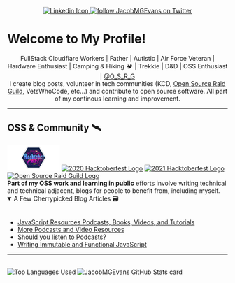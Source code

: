 <p align="center">
<a href="https://www.linkedin.com/in/jacob-m-g-evans/"><img alt="Linkedin Icon" src="https://www.freepnglogos.com/uploads/linkedin-blue-style-logo-png-0.png" height="20">
</a>
<a href="https://twitter.com/JacobMGEvans?ref_src=twsrc%5Etfw" class="twitter-follow-button">
<img src="https://img.shields.io/twitter/follow/JacobMGEvans?style=social" alt="follow JacobMGEvans on Twitter"/>
</a>
</p>

<h1 class="text-3xl font-bold underline"> Welcome to My Profile! </h1>

<center>
FullStack Cloudflare Workers | Father | Autistic | Air Force Veteran | Hardware Enthusiast | Camping & Hiking 🏕️ | Trekkie | D&D | OSS Enthusiast | 
<a href="https://twitter.com/O_S_R_G">@O_S_R_G</a>
 <br />
 I create blog posts, volunteer in tech communities (KCD, <a href="https://discord.gg/urQuPURusm">Open Source Raid Guild</a>, VetsWhoCode, etc...) and contribute to open source software. All part of my continous learning and improvement.
</center>

<hr/>

<h2> OSS & Community 🛰️</h2>
<span>
<a href="https://dev.to/jacobmgevans"><img src="https://github.com/JacobMGEvans/JacobMGEvans/raw/main/assets/hacktoberfest.png"  alt="2019 Hacktoberfest Logo" height="60"/></a> 
<a href="https://dev.to/jacobmgevans" ><img src="https://res.cloudinary.com/practicaldev/image/fetch/s--Lojm4XAD--/c_imagga_scale,f_auto,fl_progressive,h_900,q_auto,w_1600/https://dev-to-uploads.s3.amazonaws.com/i/9g2loqfoe84qeh8qqpa4.png" alt="2020 Hacktoberfest Logo" height="60"/></a>
<a href="https://dev.to/jacobmgevans"><img src="https://res.cloudinary.com/practicaldev/image/fetch/s--S16JKqF1--/c_imagga_scale,f_auto,fl_progressive,h_420,q_auto,w_1000/https://dev-to-uploads.s3.amazonaws.com/uploads/articles/usrb72jmn6idi0121np5.png" alt="2021 Hacktoberfest Logo" height="60"/></a>
<a href="https://osrg.t3.gg"> <img src="https://osrg.t3.gg/assets/logo-full.svg" alt="Open Source Raid Guild Logo" height="60"/> </a> 
</span>
<br />
<b>Part of my OSS work and learning in public</b> efforts involve writing technical and technical adjacent, blogs for people to benefit from, including myself.

<details open>
<summary>A Few Cherrypicked Blog Articles 🗃️ </summary>
<br />

- <a href="https://dev.to/jacobmgevans/javascript-resources-podcasts-books-videos-and-tutorials-4a6e">JavaScript Resources Podcasts, Books, Videos, and Tutorials</a>
  <br />
- <a href="https://dev.to/jacobmgevans/more-podcasts-and-video-programming-resources-5a8k">More Podcasts and Video Resources</a>
  <br />
- <a href="https://dev.to/jacobmgevans/should-you-listen-to-podcasts-4m5j">Should you listen to Podcasts?</a>
  <br />
- <a href="https://dev.to/jacobmgevans/writing-immutable-javascript-why-how-3if6">Writing Immutable and Functional JavaScript</a>
</details>

<hr/>
<br />

<span>
<img src="https://github-readme-stats.vercel.app/api/top-langs/?username=jacobmgevans&layout=compact" alt="Top Languages Used" height="100">
<img src="https://github-readme-stats.vercel.app/api?username=JacobMGEvans" alt="JacobMGEvans GitHub Stats card" height="100">
</span>
